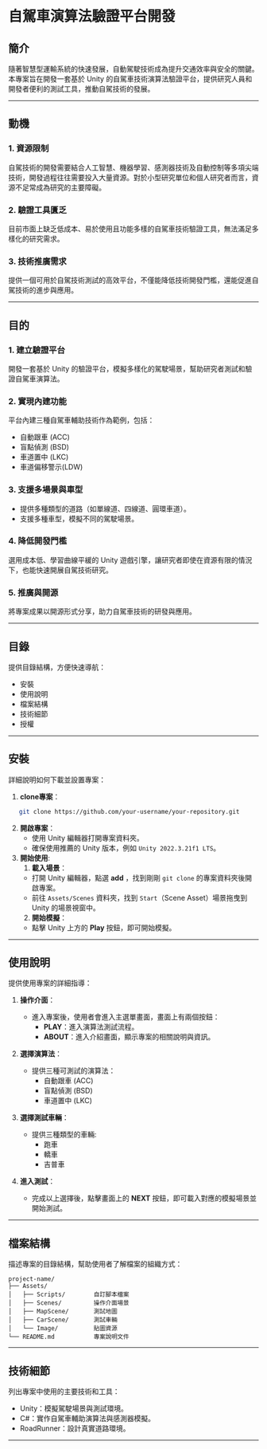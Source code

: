 # 自駕車演算法驗證平台開發

## 簡介
隨著智慧型運輸系統的快速發展，自動駕駛技術成為提升交通效率與安全的關鍵。本專案旨在開發一套基於 Unity 的自駕車技術演算法驗證平台，提供研究人員和開發者便利的測試工具，推動自駕技術的發展。

---

## 動機
### 1. 資源限制
自駕技術的開發需要結合人工智慧、機器學習、感測器技術及自動控制等多項尖端技術，開發過程往往需要投入大量資源。對於小型研究單位和個人研究者而言，資源不足常成為研究的主要障礙。

### 2. 驗證工具匱乏
目前市面上缺乏低成本、易於使用且功能多樣的自駕車技術驗證工具，無法滿足多樣化的研究需求。

### 3. 技術推廣需求
提供一個可用於自駕技術測試的高效平台，不僅能降低技術開發門檻，還能促進自駕技術的進步與應用。

---

## 目的
### 1. 建立驗證平台
開發一套基於 Unity 的驗證平台，模擬多樣化的駕駛場景，幫助研究者測試和驗證自駕車演算法。

### 2. 實現內建功能
平台內建三種自駕車輔助技術作為範例，包括：
- 自動跟車 (ACC)
- 盲點偵測 (BSD)
- 車道置中 (LKC)
- 車道偏移警示(LDW)

### 3. 支援多場景與車型
- 提供多種類型的道路（如單線道、四線道、圓環車道）。
- 支援多種車型，模擬不同的駕駛場景。

### 4. 降低開發門檻
選用成本低、學習曲線平緩的 Unity 遊戲引擎，讓研究者即使在資源有限的情況下，也能快速開展自駕技術研究。

### 5. 推廣與開源
將專案成果以開源形式分享，助力自駕車技術的研發與應用。

---

## 目錄
提供目錄結構，方便快速導航：
- 安裝
- 使用說明
- 檔案結構
- 技術細節
- 授權

---

## 安裝
詳細說明如何下載並設置專案：
1. **clone專案**：
```bash
   git clone https://github.com/your-username/your-repository.git
```
2. **開啟專案**：
   - 使用 Unity 編輯器打開專案資料夾。
   - 確保使用推薦的 Unity 版本，例如 `Unity 2022.3.21f1 LTS`。
3. **開始使用**:
   1. **載入場景**：
   - 打開 Unity 編輯器，點選 **add** ，找到剛剛 `git clone` 的專案資料夾後開啟專案。
   - 前往 `Assets/Scenes` 資料夾，找到 `Start`（Scene Asset）場景拖曳到 Unity 的場景視窗中。
   2. **開始模擬**：
   - 點擊 Unity 上方的 **Play** 按鈕，即可開始模擬。

---

## 使用說明
提供使用專案的詳細指導：
1. **操作介面**：
   - 進入專案後，使用者會進入主選單畫面，畫面上有兩個按鈕：
     - **PLAY**：進入演算法測試流程。
     - **ABOUT**：進入介紹畫面，顯示專案的相關說明與資訊。

2. **選擇演算法**：
   - 提供三種可測試的演算法：
     - 自動跟車 (ACC)
     - 盲點偵測 (BSD)
     - 車道置中 (LKC)

3. **選擇測試車輛**：
   - 提供三種類型的車輛:
     - 跑車
     - 轎車
     - 吉普車
4. **進入測試**：
   - 完成以上選擇後，點擊畫面上的 **NEXT** 按鈕，即可載入對應的模擬場景並開始測試。
---

## 檔案結構
描述專案的目錄結構，幫助使用者了解檔案的組織方式：
```
project-name/
├── Assets/
│   ├── Scripts/        自訂腳本檔案
│   ├── Scenes/         操作介面場景
│   ├── MapScene/       測試地圖
│   ├── CarScene/       測試車輛
│   └── Image/          貼圖資源
└── README.md           專案說明文件
```
---

## 技術細節
列出專案中使用的主要技術和工具：
- Unity：模擬駕駛場景與測試環境。
- C#：實作自駕車輔助演算法與感測器模擬。
- RoadRunner：設計真實道路環境。

---
